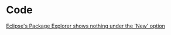 # Code
[Eclipse's Package Explorer shows nothing under the 'New' option](/wiki/code/eclipse_package_explorer_new_button_empty.md)
